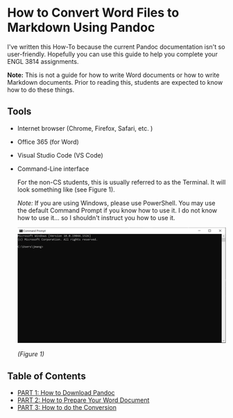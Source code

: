 # How to Convert Word Files to Markdown Using Pandoc

I've written this How-To because the current Pandoc documentation isn't so user-friendly. Hopefully you can use this guide to help you complete your ENGL 3814 assignments.

**Note:** This is not a guide for how to write Word documents or how to write Markdown documents. Prior to reading this, students are expected to know how to do these things.

## Tools

* Internet browser (Chrome, Firefox, Safari, etc. )
* Office 365 (for Word)
* Visual Studio Code (VS Code)
* Command-Line interface

    For the non-CS students, this is usually referred to as the Terminal. It will look something like (see Figure 1).

    *Note:* If you are using Windows, please use PowerShell. You may use the default Command Prompt if you know how to use it. I do not know how to use it... so I shouldn't instruct you how to use it.

    ![Example of Command-Line interface](images/Terminal.PNG)

    *(Figure 1)*

## Table of Contents

* [PART 1: How to Download Pandoc](How-to-download-Pandoc.md)
* [PART 2: How to Prepare Your Word Document](Preparing-your-word-document.md)
* [PART 3: How to do the Conversion](Converting-files.md)
